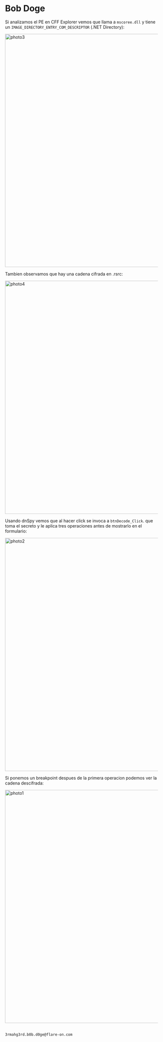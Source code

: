 # Bob Doge

Si analizamos el PE en CFF Explorer vemos que llama a `mscoree.dll` y tiene un `IMAGE_DIRECTORY_ENTRY_COM_DESCRIPTOR` (.NET Directory):

<img width="1024" height="768" alt="photo3" src="https://github.com/user-attachments/assets/280d3480-c693-444b-871f-731166dfa7aa" />

Tambien observamos que hay una cadena cifrada en .rsrc:

<img width="1024" height="768" alt="photo4" src="https://github.com/user-attachments/assets/a61cf2b8-ee08-494c-bf26-f6d46ae60406" />

Usando dnSpy vemos que al hacer click se invoca a `btnDecode_Click`. que toma el secreto y le aplica tres operaciones antes de mostrarlo en el formulario:

<img width="1024" height="768" alt="photo2" src="https://github.com/user-attachments/assets/1d9481b6-23b9-48ff-a033-d93a372acbde" />

Si ponemos un breakpoint despues de la primera operacion podemos ver la cadena descifrada:

<img width="1024" height="768" alt="photo1" src="https://github.com/user-attachments/assets/1a724799-bffb-4515-b2f8-b26eb120e546" />
<br></br>

`3rmahg3rd.b0b.d0ge@flare-on.com`

